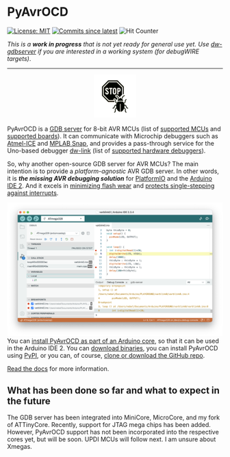 #  PyAvrOCD

[![License: MIT](https://img.shields.io/badge/License-MIT-blue.svg)](https://opensource.org/licenses/MIT) [![Commits since latest](https://img.shields.io/github/commits-since/felias-fogg/PyAvrOCD/latest?include_prereleases)](https://github.com/felias-fogg/PyAvrOCD/commits/master)
![Hit Counter](https://visitor-badge.laobi.icu/badge?page_id=felias-fogg_PyAvrOCD)

*This is a **work in progress** that is not yet ready for general use yet. Use [dw-gdbserver](https://github.com/felias-fogg/dw-gdbserver) if you are interested in a working system (for debugWIRE targets)*.

------

<p align="center">
<img src="https://raw.githubusercontent.com/felias-fogg/PyAvrOCD/refs/heads/main/docs/pics/logo-small.png" width="20%">
</p>

PyAvrOCD is a [GDB server](https://sourceware.org/gdb/current/onlinedocs/gdb.html/Server.html) for 8-bit AVR MCUs (list of [supported MCUs](https://felias-fogg.github.io/PyAvrOCD/supported-mcus/) and [supported boards](https://felias-fogg.github.io/PyAvrOCD/supported-boards/)). It can communicate with Microchip debuggers such as [Atmel-ICE](https://www.microchip.com/en-us/development-tool/atatmel-ice) and [MPLAB Snap](https://www.microchip.com/en-us/development-tool/pg164100), and provides a pass-through service for the Uno-based debugger [dw-link](https://github.com/felias-fogg/dw-link) (list of [supported hardware debuggers](https://felias-fogg.github.io/PyAvrOCD/supported-debuggers/)).

So, why another open-source GDB server for AVR MCUs? The main intention is to provide a *platform-agnostic* AVR GDB server. In other words, it is ***the missing AVR debugging solution*** for [PlatformIO](https://platformio.org) and the [Arduino IDE 2](https://www.arduino.cc/en/software/). And it excels in [minimizing flash wear](https://arduino-craft-corner.de/index.php/2025/05/05/stop-and-go/) and [protects single-stepping against interrupts](https://arduino-craft-corner.de/index.php/2025/03/19/interrupted-and-very-long-single-steps/).

![ide2-6](https://raw.githubusercontent.com/felias-fogg/PyAvrOCD/refs/heads/main/docs/pics/ide2-6.png)You can [install PyAvrOCD as part of an Arduino core](https://felias-fogg.github.io/PyAvrOCD/install-link/#arduino-ide-2), so that it can be used in the Arduino IDE 2. You can [download binaries](https://felias-fogg.github.io/PyAvrOCD/install-link/#downloading-binaries), you can install PyAvrOCD using [PyPI](https://felias-fogg.github.io/PyAvrOCD/install-link/#pypi), or you can, of course, [clone or download the GitHub repo](https://felias-fogg.github.io/PyAvrOCD/install-link/#github).

[Read the docs](https://felias-fogg.github.io/PyAvrOCD/index.html) for more information.


## What has been done so far and what to expect in the future

The GDB server has been integrated into MiniCore, MicroCore, and my fork of ATTinyCore. Recently, support for JTAG mega chips has been added. However, PyAvrOCD support has not been incorporated into the respective cores yet, but will be soon. UPDI MCUs will follow next. I am unsure about Xmegas.
